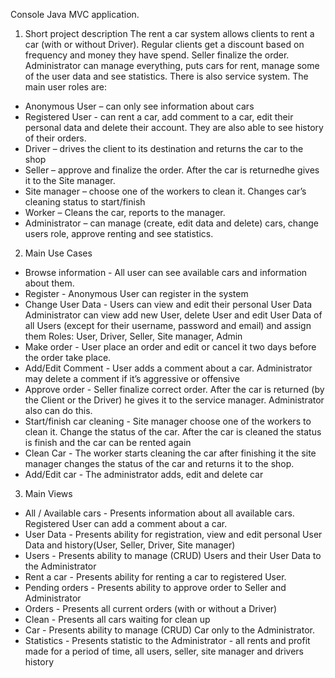 Console Java MVC application.

1.	Short project description 
The rent a car system allows clients to rent a car (with or without Driver). Regular clients get a discount based on frequency and money they have spend.
Seller finalize the order.
Administrator can manage everything, puts cars for rent, manage some of the user data and see statistics.
There is also service system.
The main user roles are:
- Anonymous User – can only see information about cars
- Registered User - can rent a car, add comment to a car, edit their personal data and delete their account. They are also able to see history of their orders.
- Driver – drives the client to its destination and returns the car to the shop
- Seller – approve and finalize the order. After the car is returnedhe gives it to the Site manager.
- Site manager – choose one of the workers to clean it. Changes car’s cleaning status to start/finish
- Worker – Cleans the car, reports to the manager.
- Administrator – can manage (create, edit data and delete) cars, change users role, approve renting and see statistics.

2.	Main Use Cases
-	Browse information - All user can see available cars and information about them.
-	Register - Anonymous User can register in the system 
- Change User Data - Users can view and edit their personal User Data
Administrator can view add new User, delete User and edit User Data of all Users (except for their username, password and email) and assign them Roles: User, Driver, Seller, Site manager, Admin
- Make order - User place an order and edit or cancel it two days before the order take place.
- Add/Edit Comment - User adds a comment about a car. 
Administrator may delete a comment if it’s aggressive or offensive
- Approve order - Seller finalize correct order. After the car is returned (by the Client or the Driver) he gives it to the service manager.
Administrator also can do this.
- Start/finish car cleaning - Site manager choose one of the workers to clean it. Change the status of the car. After the car is cleaned the status is finish and the car can be rented again
- Clean Car - The worker starts cleaning the car after finishing it the site manager changes the status of the car and returns it to the shop.
-	Add/Edit car - The administrator adds, edit and delete car

3.	Main Views
- All / Available cars - Presents information about all available cars.
Registered User can add a comment about a car.
-	User Data - Presents ability for registration, view and edit personal User Data
and history(User, Seller, Driver, Site manager)
-	Users - Presents ability to manage (CRUD) Users and their User Data to the Administrator
-	Rent a car - Presents ability for renting a car to registered User.
-	Pending orders - Presents ability to approve order to Seller and Administrator
-	Orders - Presents all current orders (with or without a Driver)
-	Clean - Presents all cars waiting for clean up
-	Car - Presents ability to manage (CRUD) Car only to the Administrator.
-	Statistics - Presents statistic to the Administrator - all rents and profit made for a period of time,
all users, seller, site manager and drivers history
